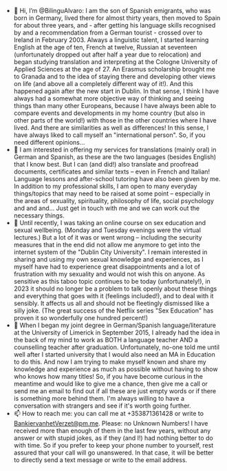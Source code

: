 - 👋 Hi, I’m @BilinguAlvaro: I am the son of Spanish emigrants, who was born in Germany, lived there for almost thirty years, then moved to Spain for about three years, and - after getting his language skills recognised by and a recommendation from a German tourist - crossed over to Ireland in February 2003. Always a linguistic talent, I started learning English at the age of ten, French at twelve, Russian at seventeen (unfortunately dropped out after half a year due to relocation) and began studying translation and interpreting at the Cologne University of Applied Sciences at the age of 27. An Erasmus scholarship brought me to Granada and to the idea of staying there and developing other views on life (and above all a completely different way of it!). And this happened again after the new start in Dublin. In that sense, I think I have always had a somewhat more objective way of thinking and seeing things than many other Europeans, because I have always been able to compare events and developments in my home country (but also in other parts of the world!) with those in the other countries where I have lived. And there are similarities as well as differences! In this sense, I have always liked to call myself an "international person". So, if you need different opinions...
- 👀 I am interested in offering my services for translations (mainly oral) in German and Spanish, as these are the two languages (besides English) that I know best. But I can (and did!) also translate and proofread documents, certificates and similar texts – even in French and Italian! Language lessons and after-school tutoring have also been given by me. In addition to my professional skills, I am open to many everyday things/topics that may need to be raised at some point – especially in the areas of sexuality, spirituality, philosophy of life, social psychology and and and... Just get in touch with me and we can work out the necessary things.
- 🌱 Until recently, I was taking an online course on sex education and sexual wellbeing. (Monday and Tuesday evenings were the virtual lectures.) But a lot of it was or went wrong – including the security measures that in the end did not allow me anymore to get into the internet system of the "Dublin City University". I remain interested in sharing and using my own sexual knowledge and experiences, as I myself have had to experience great disappointments and a lot of frustration with my sexuality and would not wish this on anyone. As sensitive as this taboo topic continues to be today (unfortunately!), in 2023 it should no longer be a problem to talk openly about these things and everything that goes with it (feelings included!), and to deal with it sensibly. It affects us all and should not be fleetingly dismissed like a silly joke. (The great success of the Netflix series "Sex Education" has proven it so wonderfully one hundred percent!)
- 💞️ When I began my joint degree in German/Spanish language/literature at the University of Limerick in September 2015, I already had the idea in the back of my mind to work as BOTH a language teacher AND a counselling teacher after graduation. Unfortunately, no-one told me until well after I started university that I would also need an MA in Education to do this. And now I am trying to make myself known and share my knowledge and experience as much as possible without having to show who knows how many titles! So, if you have become curious in the meantime and would like to give me a chance, then give me a call or send me an email to find out if all these are just empty words or if there is something more behind them. I'm always willing to have a conversation with strangers and see if it's worth going further.
- 📫 How to reach me: you can call me at +353871361428 or write to BankiervanhetVerzet@pm.me. Please: no Unknown Numbers! I have received more than enough of them in the last few years, without any answer or with stupid jokes, as if they (and I!) had nothing better to do with time. So if you prefer to keep your phone number to yourself, rest assured that your call will go unanswered. In that case, it will be better to directly send a text message or write to the email address.

<!---
BilinguAlvaro/BilinguAlvaro is a ✨ special ✨ repository because its `README.md` (this file) appears on your GitHub profile.
You can click the Preview link to take a look at your changes.
--->
